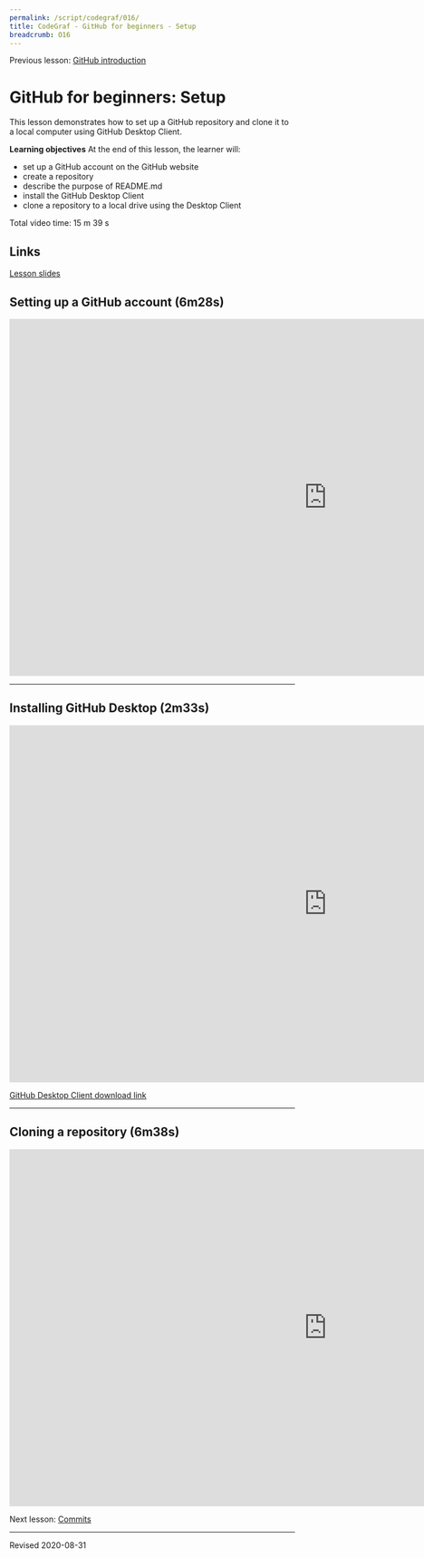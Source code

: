 ```yaml
---
permalink: /script/codegraf/016/
title: CodeGraf - GitHub for beginners - Setup
breadcrumb: O16
---
```


Previous lesson: [GitHub introduction](../015)

# GitHub for beginners: Setup

This lesson demonstrates how to set up a GitHub repository and clone it to a local computer using GitHub Desktop Client.

**Learning objectives** At the end of this lesson, the learner will:
- set up a GitHub account on the GitHub website
- create a repository
- describe the purpose of README.md
- install the GitHub Desktop Client
- clone a repository to a local drive using the Desktop Client

Total video time: 15 m 39 s

## Links

[Lesson slides](../slides/lesson016.pdf)

## Setting up a GitHub account (6m28s)

<iframe width="1120" height="630" src="https://www.youtube.com/embed/OG3qRdOioNA" frameborder="0" allow="accelerometer; autoplay; encrypted-media; gyroscope; picture-in-picture" allowfullscreen></iframe>

----

## Installing GitHub Desktop (2m33s)

<iframe width="1120" height="630" src="https://www.youtube.com/embed/kgVcm8VD4YE" frameborder="0" allow="accelerometer; autoplay; encrypted-media; gyroscope; picture-in-picture" allowfullscreen></iframe>

[GitHub Desktop Client download link](https://desktop.github.com/)

----

## Cloning a repository (6m38s)

<iframe width="1120" height="630" src="https://www.youtube.com/embed/uT7zHG0SVjo" frameborder="0" allow="accelerometer; autoplay; encrypted-media; gyroscope; picture-in-picture" allowfullscreen></iframe>

Next lesson: [Commits](../017)

----
Revised 2020-08-31
